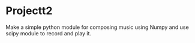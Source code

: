 # Projectt2
Make a simple python module for composing music using Numpy and use scipy module to record and play it.
